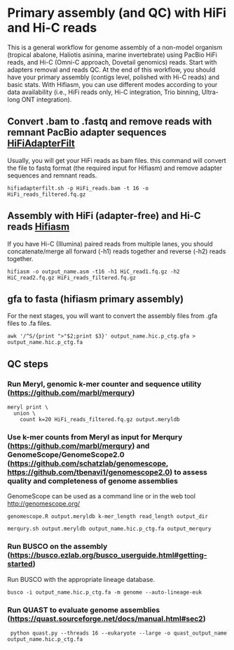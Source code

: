 # Primary assembly (and QC) with HiFi and Hi-C reads

This is a general workflow for genome assembly of a non-model organism (tropical abalone, Haliotis asinina, marine invertebrate) using PacBio HiFi reads, and Hi-C (Omni-C approach, Dovetail genomics) reads. 
Start with adapters removal and reads QC. At the end of this workflow, you should have your primary assembly (contigs level, polished with Hi-C reads) and basic stats. With Hifiasm, you can use different modes according to your data availability (i.e., HiFi reads only, Hi-C integration, Trio binning, Ultra-long ONT integration). 

## Convert .bam to .fastq and remove reads with remnant PacBio adapter sequences [HiFiAdapterFilt](https://github.com/sheinasim/HiFiAdapterFilt)
Usually, you will get your HiFi reads as bam files. this command will convert the file to fastq format (the required input for Hifiasm) and remove adapter sequences and remnant reads.  
```
hifiadapterfilt.sh -p HiFi_reads.bam -t 16 -o HiFi_reads_filtered.fq.gz
```

## Assembly with HiFi (adapter-free) and Hi-C reads [Hifiasm](https://hifiasm.readthedocs.io/en/latest/hic-assembly.html#hic-assembly)
If you have Hi-C (Illumina) paired reads from multiple lanes, you should concatenate/merge all forward (-h1) reads together and reverse (-h2) reads together. 

```
hifiasm -o output_name.asm -t16 -h1 HiC_read1.fq.gz -h2 HiC_read2.fq.gz HiFi_reads_filtered.fq.gz
```

## gfa to fasta (hifiasm primary assembly) 
For the next stages, you will want to convert the assembly files from .gfa files to .fa files. 
```
awk '/^S/{print ">"$2;print $3}' output_name.hic.p_ctg.gfa > output_name.hic.p_ctg.fa
```

## QC steps

### Run Meryl, genomic k-mer counter and sequence utility (https://github.com/marbl/merqury)

```
meryl print \
  union \
    count k=20 HiFi_reads_filtered.fq.gz output.meryldb
```

### Use k-mer counts from Meryl as input for Merqury (https://github.com/marbl/merqury) and GenomeScope/GenomeScope2.0 (https://github.com/schatzlab/genomescope, https://github.com/tbenavi1/genomescope2.0) to assess quality and completeness of genome assemblies 


GenomeScope can be used as a command line or in the web tool http://genomescope.org/

```
genomescope.R output.meryldb k-mer_length read_length output_dir
```

```
merqury.sh output.meryldb output_name.hic.p_ctg.fa output_merqury
```


### Run BUSCO on the assembly (https://busco.ezlab.org/busco_userguide.html#getting-started)
Run BUSCO with the appropriate lineage database. 

```
busco -i output_name.hic.p_ctg.fa -m genome --auto-lineage-euk
```

### Run QUAST to evaluate genome assemblies (https://quast.sourceforge.net/docs/manual.html#sec2)

```
 python quast.py --threads 16 --eukaryote --large -o quast_output_name output_name.hic.p_ctg.fa
```
